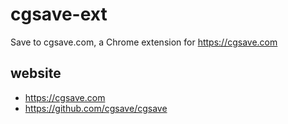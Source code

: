 # cgsave-ext

Save to cgsave.com, a Chrome extension for https://cgsave.com

## website

* https://cgsave.com
* https://github.com/cgsave/cgsave
